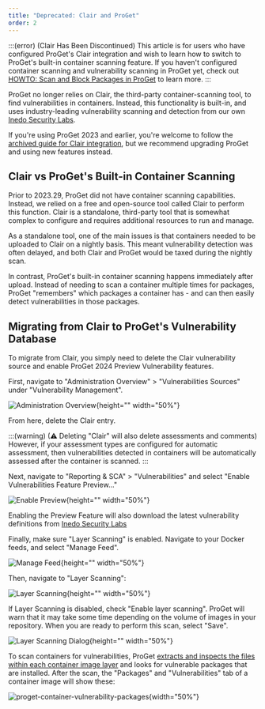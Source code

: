 ```yaml
---
title: "Deprecated: Clair and ProGet"
order: 2
---
```


:::(error) (Clair Has Been Discontinued)
This article is for users who have configured ProGet's Clair integration and wish to learn how to switch to ProGet's built-in container scanning feature. If you haven't configured container scanning and vulnerability scanning in ProGet yet, check out [HOWTO: Scan and Block Packages in ProGet](/docs/proget/sca/vulnerabilities/howto) to learn more.
:::

ProGet no longer relies on Clair, the third-party container-scanning tool, to find vulnerabilities in containers. Instead, this functionality is built-in, and uses industry-leading vulnerability scanning and detection from our own [Inedo Security Labs](https://security.inedo.com).

If you're using ProGet 2023 and earlier, you're welcome to follow the [archived guide for Clair integration](https://web.archive.org/web/20230927161336/https://docs.inedo.com/docs/proget-compliance-clair), but we recommend upgrading ProGet and using new features instead.

## Clair vs ProGet's Built-in Container Scanning

Prior to 2023.29, ProGet did not have container scanning capabilities. Instead, we relied on a free and open-source tool called Clair to perform this function. Clair is a standalone, third-party tool that is somewhat complex to configure and requires additional resources to run and manage.

As a standalone tool, one of the main issues is that containers needed to be uploaded to Clair on a nightly basis. This meant vulnerability detection was often delayed, and both Clair and ProGet would be taxed during the nightly scan.

In contrast, ProGet's built-in container scanning happens immediately after upload. Instead of needing to scan a container multiple times for packages, ProGet "remembers" which packages a container has - and can then easily detect vulnerabilities in those packages.
 
 ## Migrating from Clair to ProGet's Vulnerability Database

To migrate from Clair, you simply need to delete the Clair vulnerability source and enable ProGet 2024 Preview Vulnerability features.

First, navigate to "Administration Overview" > "Vulnerabilities Sources" under "Vulnerability Management".

![Administration Overview](/resources/docs/proget-administration-vulnerabilitysources.png){height="" width="50%"}

From here, delete the Clair entry.

:::(warning) (⚠ Deleting "Clair" will also delete assessments and comments)
However, if your assessment types are configured for automatic assessment, then vulnerabilities detected in containers will be automatically assessed after the container is scanned.
:::

Next, navigate to "Reporting & SCA" > "Vulnerabilities" and select "Enable Vulnerabilities Feature Preview..."

![Enable Preview](/resources/docs/proget-enable-preview.png){height="" width="50%"}

Enabling the Preview Feature will also download the latest vulnerability definitions from [Inedo Security Labs](https://security.inedo.com)

Finally, make sure "Layer Scanning" is enabled. Navigate to your Docker feeds, and select "Manage Feed".

![Manage Feed](/resources/docs/proget-docker-managefeed.png){height="" width="50%"}

Then, navigate to "Layer Scanning":

![Layer Scanning](/resources/docs/proget-feeds-layerscanning.png){height="" width="50%"}

If Layer Scanning is disabled, check "Enable layer scanning". ProGet will warn that it may take some time depending on the volume of images in your repository. When you are ready to perform this scan, select "Save".

![Layer Scanning Dialog](/resources/docs/proget-feeds-layerscanning-dialog.png){height="" width="50%"}

To scan containers for vulnerabilities, ProGet [extracts and inspects the files within each container image layer](/docs/proget/docker/private-registries) and looks for vulnerable packages that are installed. After the scan, the "Packages" and "Vulnerabilities" tab of a container image will show these:

![proget-container-vulnerability-packages](/resources/docs/proget-container-vulnerability-packages.png){width="50%"}
